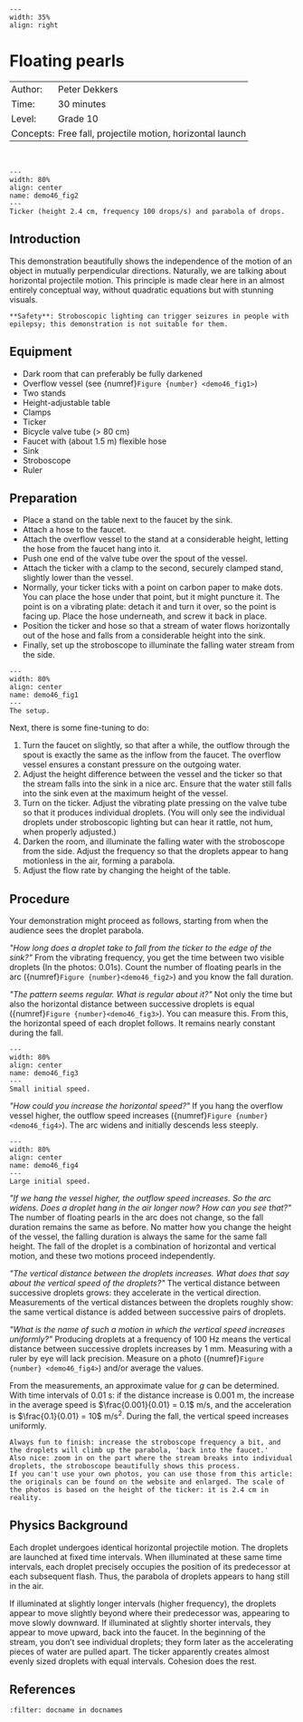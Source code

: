 ```{figure} ../../figures/ready.png
---
width: 35%
align: right
```

# Floating pearls

<table style="width: 100%; border-collapse: collapse; border: none;">
    <tr style="background-color: var(--background-color);">
        <td style="text-align: left; padding: 3px; border: none; color: var(--text-color)">Author:</td>
        <td style="text-align: left; padding: 3px; border: none; color: var(--text-color)">Peter Dekkers</td>
    </tr>
    <tr style="background-color: var(--background-color);">
        <td style="text-align: left; padding: 3px; border: none; color: var(--text-color)">Time:</td>
        <td style="text-align: left; padding: 3px; border: none; color: var(--text-color)">30 minutes</td>
    </tr>
    <tr style="background-color: var(--background-color);">
        <td style="text-align: left; padding: 3px; border: none; color: var(--text-color)">Level:</td>
        <td style="text-align: left; padding: 3px; border: none; color: var(--text-color)">Grade 10</td>
    </tr>
    <tr style="background-color: var(--background-color);">
        <td style="text-align: left; padding: 3px; border: none; color: var(--text-color)">Concepts:</td>
        <td style="text-align: left; padding: 3px; border: none; color: var(--text-color)">Free fall, projectile motion, horizontal launch</td>
    </tr>
</table><br>


```{figure} demo46_figure2.jpg
---
width: 80%
align: center
name: demo46_fig2
---
Ticker (height 2.4 cm, frequency 100 drops/s) and parabola of drops.
```

## Introduction
This demonstration beautifully shows the independence of the motion of an object in mutually perpendicular directions. Naturally, we are talking about horizontal projectile motion. This principle is made clear here in an almost entirely conceptual way, without quadratic equations but with stunning visuals.

```{warning}
**Safety**: Stroboscopic lighting can trigger seizures in people with epilepsy; this demonstration is not suitable for them.
```

## Equipment
* Dark room that can preferably be fully darkened
* Overflow vessel (see {numref}`Figure {number} <demo46_fig1>`)
* Two stands
* Height-adjustable table
* Clamps
* Ticker
* Bicycle valve tube (> 80 cm)
* Faucet with (about 1.5 m) flexible hose
* Sink
* Stroboscope
* Ruler

## Preparation
* Place a stand on the table next to the faucet by the sink.
* Attach a hose to the faucet.
* Attach the overflow vessel to the stand at a considerable height, letting the hose from the faucet hang into it.
* Push one end of the valve tube over the spout of the vessel.
* Attach the ticker with a clamp to the second, securely clamped stand, slightly lower than the vessel.
* Normally, your ticker ticks with a point on carbon paper to make dots. You can place the hose under that point, but it might puncture it. The point is on a vibrating plate: detach it and turn it over, so the point is facing up. Place the hose underneath, and screw it back in place.
* Position the ticker and hose so that a stream of water flows horizontally out of the hose and falls from a considerable height into the sink.
* Finally, set up the stroboscope to illuminate the falling water stream from the side.

```{figure} demo46_figure1.jpg
---
width: 80%
align: center
name: demo46_fig1
---
The setup.
```

Next, there is some fine-tuning to do:
1. Turn the faucet on slightly, so that after a while, the outflow through the spout is exactly the same as the inflow from the faucet. The overflow vessel ensures a constant pressure on the outgoing water.
2. Adjust the height difference between the vessel and the ticker so that the stream falls into the sink in a nice arc. Ensure that the water still falls into the sink even at the maximum height of the vessel.
3. Turn on the ticker. Adjust the vibrating plate pressing on the valve tube so that it produces individual droplets. (You will only see the individual droplets under stroboscopic lighting but can hear it rattle, not hum, when properly adjusted.)
4. Darken the room, and illuminate the falling water with the stroboscope from the side. Adjust the frequency so that the droplets appear to hang motionless in the air, forming a parabola.
5. Adjust the flow rate by changing the height of the table.

## Procedure
Your demonstration might proceed as follows, starting from when the audience sees the droplet parabola.

*"How long does a droplet take to fall from the ticker to the edge of the sink?"*
  From the vibrating frequency, you get the time between two visible droplets (In the photos: 0.01s). Count the number of floating pearls in the arc ({numref}`Figure {number}<demo46_fig2>`) and you know the fall duration.

*"The pattern seems regular. What is regular about it?"*
  Not only the time but also the horizontal distance between successive droplets is equal ({numref}`Figure {number}<demo46_fig3>`). You can measure this. From this, the horizontal speed of each droplet follows. It remains nearly constant during the fall.

  ```{figure} demo46_figure3.JPG
---
width: 80%
align: center
name: demo46_fig3
---
Small initial speed.
```

*"How could you increase the horizontal speed?"*
  If you hang the overflow vessel higher, the outflow speed increases ({numref}`Figure {number}<demo46_fig4>`). The arc widens and initially descends less steeply.

  
```{figure} demo46_figure4.JPG
---
width: 80%
align: center
name: demo46_fig4
---
Large initial speed.
```

*"If we hang the vessel higher, the outflow speed increases. So the arc widens. Does a droplet hang in the air longer now? How can you see that?"*
  The number of floating pearls in the arc does not change, so the fall duration remains the same as before. No matter how you change the height of the vessel, the falling duration is always the same for the same fall height. The fall of the droplet is a combination of horizontal and vertical motion, and these two motions proceed independently.

*"The vertical distance between the droplets increases. What does that say about the vertical speed of the droplets?"*
  The vertical distance between successive droplets grows: they accelerate in the vertical direction. Measurements of the vertical distances between the droplets roughly show: the same vertical distance is added between successive pairs of droplets.

*"What is the name of such a motion in which the vertical speed increases uniformly?"*
  Producing droplets at a frequency of 100 Hz means the vertical distance between successive droplets increases by 1 mm. Measuring with a ruler by eye will lack precision. Measure on a photo ({numref}`Figure {number} <demo46_fig4>`) and/or average the values.

From the measurements, an approximate value for *g* can be determined. With time intervals of $0.01$ s: if the distance increase is $0.001$ m, the increase in the average speed is $\frac{0.001}{0.01} = 0.1$ m/s, and the acceleration is $\frac{0.1}{0.01} = 10$ m/s$^2$. During the fall, the vertical speed increases uniformly.

```{tip}
Always fun to finish: increase the stroboscope frequency a bit, and the droplets will climb up the parabola, 'back into the faucet.'
Also nice: zoom in on the part where the stream breaks into individual droplets, the stroboscope beautifully shows this process.
If you can't use your own photos, you can use those from this article: the originals can be found on the website and enlarged. The scale of the photos is based on the height of the ticker: it is 2.4 cm in reality.
```

## Physics Background
Each droplet undergoes identical horizontal projectile motion. The droplets are launched at fixed time intervals. When illuminated at these same time intervals, each droplet precisely occupies the position of its predecessor at each subsequent flash. Thus, the parabola of droplets appears to hang still in the air.

If illuminated at slightly longer intervals (higher frequency), the droplets appear to move slightly beyond where their predecessor was, appearing to move slowly downward. If illuminated at slightly shorter intervals, they appear to move upward, back into the faucet.
In the beginning of the stream, you don’t see individual droplets; they form later as the accelerating pieces of water are pulled apart. The ticker apparently creates almost evenly sized droplets with equal intervals. Cohesion does the rest.

## References
```{bibliography}
:filter: docname in docnames
```